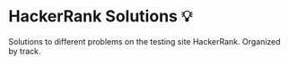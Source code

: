 # HackerRank Solutions 💡
Solutions to different problems on the testing site HackerRank. Organized by track.
